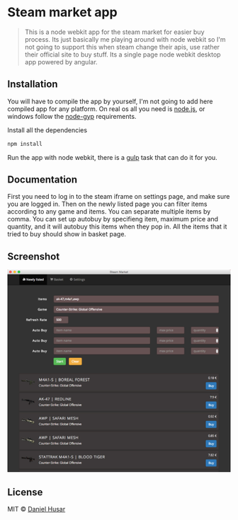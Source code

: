 # Steam market app

> This is a node webkit app for the steam market for easier buy process. Its just basically me playing around with node webkit so I'm not going to support this when steam change their apis, use rather their official site to buy stuff. Its a single page node webkit desktop app powered by angular.

## Installation

You will have to compile the app by yourself, I'm not going to add here compiled app for any platform.
On real os all you need is [node.js](http://nodejs.org/), or windows follow the [node-gyp](https://github.com/TooTallNate/node-gyp#installation) requirements. 

Install all the dependencies
```bash
npm install
```

Run the app with node webkit, there is a [gulp](https://github.com/gulpjs/gulp) task that can do it for you.

## Documentation

First you need to log in to the steam iframe on settings page, and make sure you are logged in.
Then on the newly listed page you can filter items according to any game and items. You can separate multiple items by comma.
You can set up autobuy by specifieng item, maximum price and quantity, and it will autobuy this items when they pop in.
All the items that it tried to buy should show in basket page.

## Screenshot
![screenshot](public/img/screenshot.jpg)


## License

MIT © [Daniel Husar](https://github.com/danielhusar)

